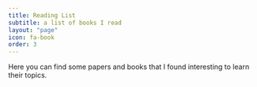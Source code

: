 ```yaml
---
title: Reading List
subtitle: a list of books I read
layout: "page"
icon: fa-book
order: 3
---
```


Here you can find some papers and books that I found interesting to learn their topics.
